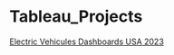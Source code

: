 # Tableau_Projects

[Electric Vehicules Dashboards USA 2023](https://public.tableau.com/app/profile/kadiatou.fofana1181/viz/ElectricVehiculesDashboards/Dashboard2)
